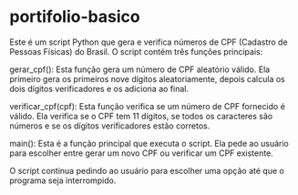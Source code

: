 # portifolio-basico
Este é um script Python que gera e verifica números de CPF (Cadastro de Pessoas Físicas) do Brasil. O script contém três funções principais:

gerar_cpf(): Esta função gera um número de CPF aleatório válido. Ela primeiro gera os primeiros nove dígitos aleatoriamente, depois calcula os dois dígitos verificadores e os adiciona ao final.

verificar_cpf(cpf): Esta função verifica se um número de CPF fornecido é válido. Ela verifica se o CPF tem 11 dígitos, se todos os caracteres são números e se os dígitos verificadores estão corretos.

main(): Esta é a função principal que executa o script. Ela pede ao usuário para escolher entre gerar um novo CPF ou verificar um CPF existente.

O script continua pedindo ao usuário para escolher uma opção até que o programa seja interrompido.
